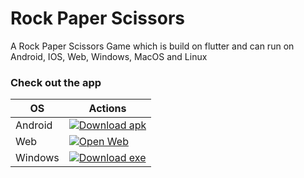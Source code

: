 # Rock Paper Scissors

A Rock Paper Scissors Game which is build on flutter and can run on Android, IOS, Web, Windows, MacOS and Linux

### Check out the app

| OS | Actions                                                                                                                                                                |
|----------|------------------------------------------------------------------------------------------------------------------------------------------------------------------------|
| Android   | [![Download apk](https://img.shields.io/badge/Download-apk-green)](https://github.com/srinivasa-dev/rock_paper_scissors/releases/download/1.1/rock_paper_scissors.apk) |
| Web   | [![Open Web](https://img.shields.io/badge/Open-web-orange)](https://rps.srinivasa.dev)                                                                                 |
| Windows | [![Download exe](https://img.shields.io/badge/Download-exe-blue)](https://github.com/srinivasa-dev/rock_paper_scissors/releases/download/1.1/rock_paper_scissors.exe)  |
